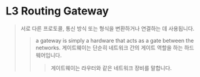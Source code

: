 # L3 Routing Gateway

> 서로 다른 프로토콜, 통신 방식 또는 형식을 변환하거나 연결하는 데 사용됩니다.
>
> > a gateway is simply a hardware that acts as a gate between the networks.
> > 게이트웨이는 단순히 네트워크 간의 게이트 역할을 하는 하드웨어입니다.
> >
> > > 게이트웨이는 라우터와 같은 네트워크 장비를 말합니다.
